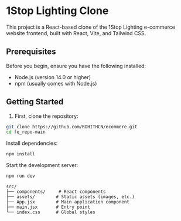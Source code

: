 # 1Stop Lighting Clone

This project is a React-based clone of the 1Stop Lighting e-commerce website frontend, built with React, Vite, and Tailwind CSS.

## Prerequisites

Before you begin, ensure you have the following installed:
- Node.js (version 14.0 or higher)
- npm (usually comes with Node.js)

## Getting Started

1. First, clone the repository:
```bash
git clone https://github.com/ROHITHCN/ecommere.git
cd fe_repo-main
```

Install dependencies:
```bash
npm install
```

Start the development server:
```bash
npm run dev
```
```
src/
├── components/     # React components
├── assets/        # Static assets (images, etc.)
├── App.jsx        # Main application component
├── main.jsx       # Entry point
└── index.css      # Global styles
```
